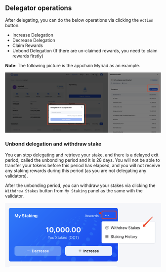 ## Delegator operations

After delegating, you can do the below operations via clicking the `Action` button.

* Increase Delegation
* Decrease Delegation
* Claim Rewards
* Unbond Delegation (If there are un-claimed rewards, you need to claim rewards firstly)

**Note**: The following picture is the appchain Myriad as an example.

![delegator action](../images/maintain/delegator_action.jpg)

### Unbond delegation and withdraw stake

You can stop delegating and retrieve your stake, and there is a delayed exit period, called the unbonding period and it is 28 days. You will not be able to transfer your tokens before this period has elapsed, and you will not receive any staking rewards during this period (as you are not delegating any validators).

After the unbonding period, you can withdraw your stakes via clicking the `Withdraw Stakes` button from `My Staking` panel as the same with the validator.

![withdraw stakes](../images/maintain/withdraw_stakes.jpg)



